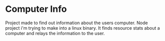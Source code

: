 # Computer Info
Project made to find out information about the users computer. Node project i'm trying to make into a linux binary.
It finds resource stats about a computer and relays the information to the user.
